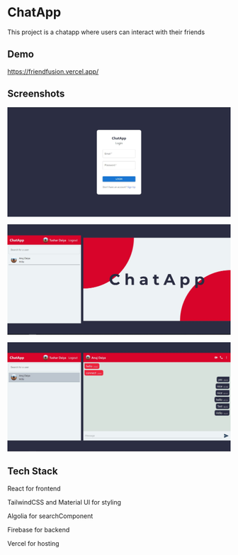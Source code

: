 
# ChatApp
This project is a chatapp where users can interact with their friends




## Demo

https://friendfusion.vercel.app/


## Screenshots

![App Screenshot](./screenshots/screenshot1.jpg)

![App Screenshot](./screenshots/screenshot2.JPG)

![App Screenshot](./screenshots/screenshot3.JPG)




## Tech Stack

React for frontend

TailwindCSS and Material UI for styling

Algolia for searchComponent

Firebase for backend

Vercel for hosting